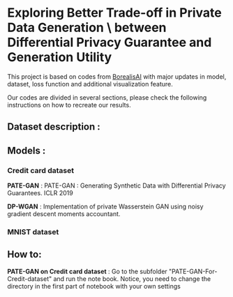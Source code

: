 # Exploring  Better Trade-off in Private Data Generation \\ between Differential Privacy Guarantee and Generation Utility

This project is based on codes from [BorealisAI](https://github.com/BorealisAI/private-data-generation "private-data-generation") with major updates in model, dataset, loss function and additional visualization feature.

Our codes are divided in several sections, please check the following instructions on how to recreate our results.




## Dataset description :

## Models : 

### Credit card dataset
**PATE-GAN** : PATE-GAN : Generating Synthetic Data with Differential Privacy Guarantees. ICLR 2019

**DP-WGAN** : Implementation of private Wasserstein GAN using noisy gradient descent moments accountant. 

### MNIST dataset

## How to:

**PATE-GAN on Credit card dataset** : Go to the subfolder "PATE-GAN-For-Credit-dataset" and run the note book.
Notice, you need to change the directory in the first part of notebook with your own settings

















